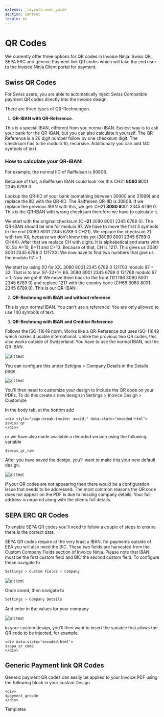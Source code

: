 ```yaml
---
extends: _layouts.user_guide
section: content
locale: en
---
```


# QR Codes

We currently offer three options for QR codes in Invoice Ninja: Swiss QR, SEPA ERC and generic Payment link QR codes which will take the end user to the Invoice Ninja Client portal for payment.

## Swiss QR Codes

For Swiss users, you are able to automatically inject Swiss Compatible payment QR codes directly into the invoice design.

There are three types of QR-Rechnungen.

1. **QR-IBAN with QR-Reference**.

This is a special IBAN, different from you normal IBAN. Easiest way is to ask your bank for the QR-IBAN, but you can also calculate it yourself.
The QR-Reference is a 26 digit number follow by one checksum digit. The checksum has to be modulo 10, recursive. Additionally you can add 140 symbols of text.

### How to calculate your QR-IBAN:

For example, the normal IID of Raiffeisen is 80808.

Because of that, a Raiffeisen IBAN could look like this CH21 **8080 8**001 2345 6789 0

Lookup the QR-IID of your bank (something between 30000 and 31999) and replace the IID with the QR-IID. The Raiffeisen QR-IID is 30808. If we replace the previous IBAN with this, we get: CH21 **3080 8**001 2345 6789 0. This is the QR-IBAN with wrong checksum therefore we have to calculate it.

We start with the original checksum (CH**21** 3080 8001 2345 6789 0). The QR-IBAN should be one for modulo 97. We have to move the first 4 symbols to the end (3080 8001 2345 6789 0 CH21). We replace the checksum 21 with two XX, because we don't know this yet (38080 8001 2345 6789 0 CHXX). After that we replace CH with digits. It is alphabetical and starts with 10. So A=10, B=11 and C=13. Because of that, CH is 1217. This gives us 3080 8001 2345 6789 0 1217XX. We now have to find two numbers that give us the modulo 97 = 1.

We start by using 00 for XX. 3080 8001 2345 6789 0 121700 modulo 97 = 32. That is to low. 97-32+1= 66. 3080 8001 2345 6789 0 121766 modulo 97 = 1. Now we got it! We move them back to the front (121766 3080 8001 2345 6789 0) and replace 1217 with the country code (CH66 3080 8001 2345 6789 0). This is our QR-IBAN.

2. **QR-Rechnung with IBAN and without reference**

This is your normal IBAN. You can't use a reference! You are only allowed to use 140 symbols of text.

3. **QR-Rechnung with IBAN and Creditor Reference**

Follows the ISO-11649 norm. Works like a QR-Reference but uses ISO-11649 which makes it usable international. Unlike the provious two QR codes, this also works outside of Switzerland. You have to use the normal IBAN, not the QR IBAN.

![alt text](/assets/images/pdf_customization/swiss_qrcode1.png "Swiss QR Codes")

You can configure this under Settigns > Company Details in the Details page.

![alt text](/assets/images/pdf_customization/swiss_qrcode3.png "Swiss QR Codes")

You'll then need to customize your design to include the QR code on your PDFs. To do this create a new design in Settings > Inovice Design > Customize

In the body tab, at the bottom add

```
<div style="page-break-inside: avoid;" data-state="encoded-html">
$swiss_qr
</div>
```

or we have also made available a decoded version using the following variable

```
$swiss_qr_raw
```


After you have saved the design, you'll want to make this your new default design.

![alt text](/assets/images/pdf_customization/swiss_qrcode2.png "Swiss QR Codes")

If your QR codes are not appearing then there would be a configuration issue that needs to be addressed. The most common reasons the QR code does not appear on the PDF is due to missing company details. Your full address is required along with the clients full details.

## SEPA ERC QR Codes

To enable SEPA QR codes you'll need to follow a couple of steps to ensure there is the correct data.

SEPA QR codes require at the very least a IBAN, for payments outside of EEA you will also need the BIC. These two fields are harvested from the Custom Company Fields section of Invoice Ninja. Please note that IBAN must be the first custom field and BIC the second custom field. To configure these navigate to

```bash
Settings > Custom Fields > Company
```

![alt text](/assets/images/user_guide/iban_bic.png "IBAN and BIC configuration")

Once saved, then navigate to

```bash
Settings > Company Details
```

And enter in the values for your company

![alt text](/assets/images/user_guide/iban_bic_2.png "IBAN and BIC configuration")

In your custom design, you'll then want to insert the variable that allows the QR code to be injected, for example.

```
<div data-state="encoded-html">
$sepa_qr_code
</div>
```

## Generic Payment link QR Codes

Generic payment QR codes can easily be applied to your Invoice PDF using the following block in your custom Design

```
<div>
$payment_qrcode
</div>
```

<x-next url=/en/templates>Templates</x-next>
